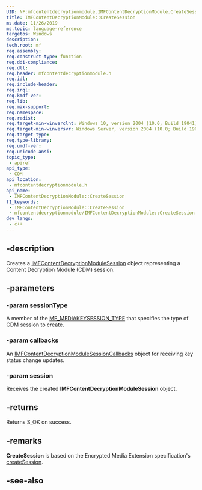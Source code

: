 ```yaml
---
UID: NF:mfcontentdecryptionmodule.IMFContentDecryptionModule.CreateSession
title: IMFContentDecryptionModule::CreateSession
ms.date: 11/26/2019
ms.topic: language-reference
targetos: Windows
description: 
tech.root: mf
req.assembly: 
req.construct-type: function
req.ddi-compliance: 
req.dll: 
req.header: mfcontentdecryptionmodule.h
req.idl: 
req.include-header: 
req.irql: 
req.kmdf-ver: 
req.lib: 
req.max-support: 
req.namespace: 
req.redist: 
req.target-min-winverclnt: Windows 10, version 2004 (10.0; Build 19041)
req.target-min-winversvr: Windows Server, version 2004 (10.0; Build 19041)
req.target-type: 
req.type-library: 
req.umdf-ver: 
req.unicode-ansi: 
topic_type:
 - apiref
api_type:
 - COM
api_location:
 - mfcontentdecryptionmodule.h
api_name:
 - IMFContentDecryptionModule::CreateSession
f1_keywords:
 - IMFContentDecryptionModule::CreateSession
 - mfcontentdecryptionmodule/IMFContentDecryptionModule::CreateSession
dev_langs:
 - c++
---
```


## -description

Creates a [IMFContentDecryptionModuleSession](nn-mfcontentdecryptionmodule-imfcontentdecryptionmodulesession) object representing a Content Decryption Module (CDM) session.

## -parameters

### -param sessionType

A member of the [MF_MEDIAKEYSESSION_TYPE](/windows/win32/api/mfidl/ne-mfidl-mf_mediakeysession_type) that specifies the type of CDM session to create.

### -param callbacks

An [IMFContentDecryptionModuleSessionCallbacks](nn-mfcontentdecryptionmodule-imfcontentdecryptionmodulesessioncallbacks) object for receiving key status change updates.

### -param session

Receives the created **IMFContentDecryptionModuleSession** object.

## -returns

Returns S_OK on success.

## -remarks

**CreateSession** is based on the Encrypted Media Extension specification's [createSession](https://www.w3.org/TR/2017/REC-encrypted-media-20170918/#dom-mediakeys-createsession).

## -see-also

